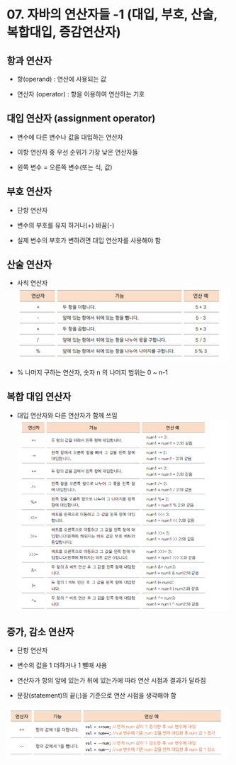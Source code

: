# 07. 자바의 연산자들 -1 (대입, 부호, 산술, 복합대입, 증감연산자)

## 항과 연산자

- 항(operand) : 연산에 사용되는 값

- 연산자 (operator) : 항을 이용하여 연산하는 기호

## 대입 연산자 (assignment operator)

- 변수에 다른 변수나 값을 대입하는 연산자

- 이항 연산자 중 우선 순위가 가장 낮은 연산자들

- 왼쪽 변수 = 오른쪽 변수(또는 식, 값)

## 부호 연산자

- 단항 연산자 

- 변수의 부호를 유지 하거나(+) 바꿈(-)

- 실제 변수의 부호가 변하려면 대입 연산자를 사용해야 함

## 산술 연산자

- 사칙 연산자 <br>
![add](./image/add.png)

- % 나머지 구하는 연산자, 숫자 n 의 나머지 범위는 0 ~ n-1

## 복합 대입 연산자

- 대입 연산자와 다른 연산자가 함께 쓰임<br>
![multi](./image/multi.png) <br>

## 증가, 감소 연산자

- 단항 연산자

- 변수의 값을 1 더하거나 1 뺄때 사용

- 연산자가 항의 앞에 있는가 뒤에 있는가에 따라 연산 시점과 결과가 달라짐

- 문장(statement)의 끝(;)을 기준으로 연산 시점을 생각해야 함

![add2](./image/add2.png)



